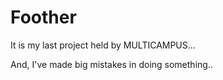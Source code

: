 # Foother

It is my last project held by MULTICAMPUS...

And, I've made big mistakes in doing something..

